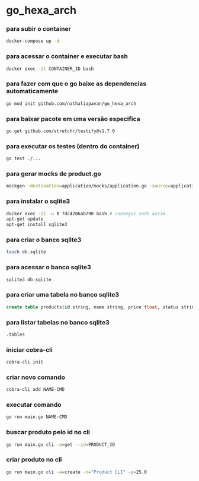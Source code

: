 # go_hexa_arch

### para subir o container

```bash
docker-compose up -d
```

### para acessar o container e executar bash

```bash
docker exec -it CONTAINER_ID bash
```

### para fazer com que o go baixe as dependencias automaticamente

```bash
go mod init github.com/nathaliapavan/go_hexa_arch
```

### para baixar pacote em uma versão especifica

```bash
go get github.com/stretchr/testify@v1.7.0
```

### para executar os testes (dentro do container)

```bash
go test ./...
```

### para gerar mocks de product.go

```bash
mockgen -destination=application/mocks/application.go -source=application/product.go application/
```

### para instalar o sqlite3

```bash
docker exec -it -u 0 7dc4206ab790 bash # consegui sudo assim
apt-get update
apt-get install sqlite3
```

### para criar o banco sqlite3

```bash
touch db.sqlite
```

### para acessar o banco sqlite3

```bash
sqlite3 db.sqlite
```

### para criar uma tabela no banco sqlite3

```sql
create table products(id string, name string, price float, status string);
```

### para listar tabelas no banco sqlite3

```bash
.tables
```

### iniciar cobra-cli

```bash
cobra-cli init
```

### criar novo comando

```bash
cobra-cli add NAME-CMD
```

### executar comando

```bash
go run main.go NAME-CMD
```

### buscar produto pelo id no cli

```bash
go run main.go cli -a=get --id=PRODUCT_ID
```

### criar produto no cli

```bash
go run main.go cli -a=create -n="Product CLI" -p=25.0
```
